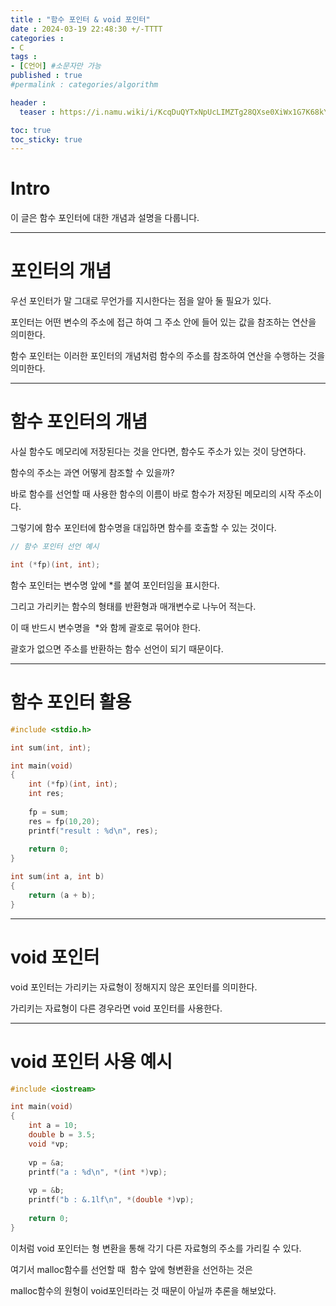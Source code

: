 ```yaml
---
title : "함수 포인터 & void 포인터"
date : 2024-03-19 22:48:30 +/-TTTT
categories : 
- C
tags : 
- [C언어] #소문자만 가능
published : true
#permalink : categories/algorithm

header :
  teaser : https://i.namu.wiki/i/KcqDuQYTxNpUcLIMZTg28QXse0XiWx1G7K68kYYCo1GuhoHmhB_V8Qe9odGGt0BH9-0nQZTN53WXTNpDmwVfWQ.svg

toc: true
toc_sticky: true
---
```



# Intro

이 글은 함수 포인터에 대한 개념과 설명을 다룹니다.

-----------------------------------------------------

# 포인터의 개념

우선 포인터가 말 그대로 무언가를 지시한다는 점을 알아 둘 필요가 있다.

포인터는 어떤 변수의 주소에 접근 하여 그 주소 안에 들어 있는 값을 참조하는 연산을 의미한다.

함수 포인터는 이러한 포인터의 개념처럼 함수의 주소를 참조하여 연산을 수행하는 것을 의미한다.

------------------------------------------------------------

# 함수 포인터의 개념

사실 함수도 메모리에 저장된다는 것을 안다면, 함수도 주소가 있는 것이 당연하다.

함수의 주소는 과연 어떻게 참조할 수 있을까?

바로 함수를 선언할 때 사용한 함수의 이름이 바로 함수가 저장된 메모리의 시작 주소이다.

그렇기에 함수 포인터에 함수명을 대입하면 함수를 호출할 수 있는 것이다.

```c
// 함수 포인터 선언 예시

int (*fp)(int, int);
```

함수 포인터는 변수명 앞에 \*를 붙여 포인터임을 표시한다.

그리고 가리키는 함수의 형태를 반환형과 매개변수로 나누어 적는다.

이 때 반드시 변수명을  \*와 함께 괄호로 묶어야 한다.

괄호가 없으면 주소를 반환하는 함수 선언이 되기 때문이다.

---------------------------------------------------------

# 함수 포인터 활용

```c
#include <stdio.h>

int sum(int, int);

int main(void)
{
    int (*fp)(int, int);
    int res;
    
    fp = sum;
    res = fp(10,20);
    printf("result : %d\n", res);
    
    return 0;
}

int sum(int a, int b)
{
    return (a + b);
}
```

-------------------------------------------

# void 포인터

void 포인터는 가리키는 자료형이 정해지지 않은 포인터를 의미한다.

가리키는 자료형이 다른 경우라면 void 포인터를 사용한다.

------------------------------------------------

# void 포인터 사용 예시

```c
#include <iostream>

int main(void)
{
    int a = 10;
    double b = 3.5;
    void *vp;
    
    vp = &a;
    printf("a : %d\n", *(int *)vp);
    
    vp = &b;
    printf("b : &.1lf\n", *(double *)vp);
    
    return 0;
}
```

이처럼 void 포인터는 형 변환을 통해 각기 다른 자료형의 주소를 가리킬 수 있다.

여기서 malloc함수를 선언할 때  함수 앞에 형변환을 선언하는 것은

malloc함수의 원형이 void포인터라는 것 때문이 아닐까 추론을 해보았다. 

